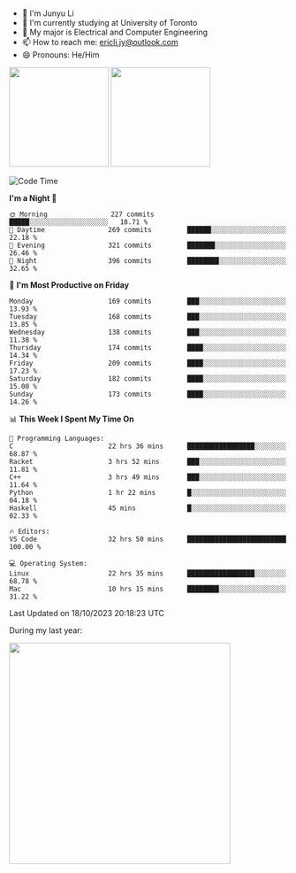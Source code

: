 ### 
- 👨 I'm Junyu Li
- 📖 I'm currently studying at University of Toronto
- 🌱 My major is Electrical and Computer Engineering
- 📫 How to reach me: ericli.jy@outlook.com
- 😄 Pronouns: He/Him

<p align="left">  
  <img height="180em" src="https://github-readme-stats-git-master-ericjyli.vercel.app/api?username=ericjyli&theme=tokyonight&show_icons=true&count_private=true&include_orgs=true" />
  <img height="180em" src="https://github-readme-stats-git-master-ericjyli.vercel.app/api/top-langs/?username=ericjyli&theme=tokyonight&count_private=true&include_orgs=true&include_orgs=true&layout=compact" />
</p>

<!--START_SECTION:waka-->
![Code Time](http://img.shields.io/badge/Code%20Time-270%20hrs%2048%20mins-blue)

**I'm a Night 🦉** 

```text
🌞 Morning                227 commits         █████░░░░░░░░░░░░░░░░░░░░   18.71 % 
🌆 Daytime                269 commits         ██████░░░░░░░░░░░░░░░░░░░   22.18 % 
🌃 Evening                321 commits         ███████░░░░░░░░░░░░░░░░░░   26.46 % 
🌙 Night                  396 commits         ████████░░░░░░░░░░░░░░░░░   32.65 % 
```
📅 **I'm Most Productive on Friday** 

```text
Monday                   169 commits         ███░░░░░░░░░░░░░░░░░░░░░░   13.93 % 
Tuesday                  168 commits         ███░░░░░░░░░░░░░░░░░░░░░░   13.85 % 
Wednesday                138 commits         ███░░░░░░░░░░░░░░░░░░░░░░   11.38 % 
Thursday                 174 commits         ████░░░░░░░░░░░░░░░░░░░░░   14.34 % 
Friday                   209 commits         ████░░░░░░░░░░░░░░░░░░░░░   17.23 % 
Saturday                 182 commits         ████░░░░░░░░░░░░░░░░░░░░░   15.00 % 
Sunday                   173 commits         ████░░░░░░░░░░░░░░░░░░░░░   14.26 % 
```


📊 **This Week I Spent My Time On** 

```text
💬 Programming Languages: 
C                        22 hrs 36 mins      █████████████████░░░░░░░░   68.87 % 
Racket                   3 hrs 52 mins       ███░░░░░░░░░░░░░░░░░░░░░░   11.81 % 
C++                      3 hrs 49 mins       ███░░░░░░░░░░░░░░░░░░░░░░   11.64 % 
Python                   1 hr 22 mins        █░░░░░░░░░░░░░░░░░░░░░░░░   04.18 % 
Haskell                  45 mins             █░░░░░░░░░░░░░░░░░░░░░░░░   02.33 % 

🔥 Editors: 
VS Code                  32 hrs 50 mins      █████████████████████████   100.00 % 

💻 Operating System: 
Linux                    22 hrs 35 mins      █████████████████░░░░░░░░   68.78 % 
Mac                      10 hrs 15 mins      ████████░░░░░░░░░░░░░░░░░   31.22 % 
```


 Last Updated on 18/10/2023 20:18:23 UTC
<!--END_SECTION:waka-->

<p> During my last year: </p>
<img height="400em" src="https://github-readme-stats-git-master-ericjyli.vercel.app/api/wakatime?username=ericjyli&layout=compact&theme=tokyonight" />

<!--
Here are some ideas to get you started:

- 🔭 I’m currently working on ...
- 🌱 I’m currently learning ...
- 👯 I’m looking to collaborate on ...
- 🤔 I’m looking for help with ...
- 💬 Ask me about ...
- 📫 How to reach me: ...
- 😄 Pronouns: ...
- ⚡ Fun fact: ...
-->
